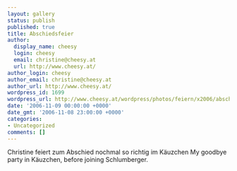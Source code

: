 ```yaml
---
layout: gallery
status: publish
published: true
title: Abschiedsfeier
author:
  display_name: cheesy
  login: cheesy
  email: christine@cheesy.at
  url: http://www.cheesy.at/
author_login: cheesy
author_email: christine@cheesy.at
author_url: http://www.cheesy.at/
wordpress_id: 1699
wordpress_url: http://www.cheesy.at/wordpress/photos/feiern/x2006/abschiedsfeier/
date: '2006-11-09 00:00:00 +0000'
date_gmt: '2006-11-08 23:00:00 +0000'
categories:
- Uncategorized
comments: []
---
```

<!--:de-->Christine feiert zum Abschied nochmal so richtig im Käuzchen
<!--:--><!--:en-->My goodbye party in Käuzchen, before joining Schlumberger.
<!--:-->
